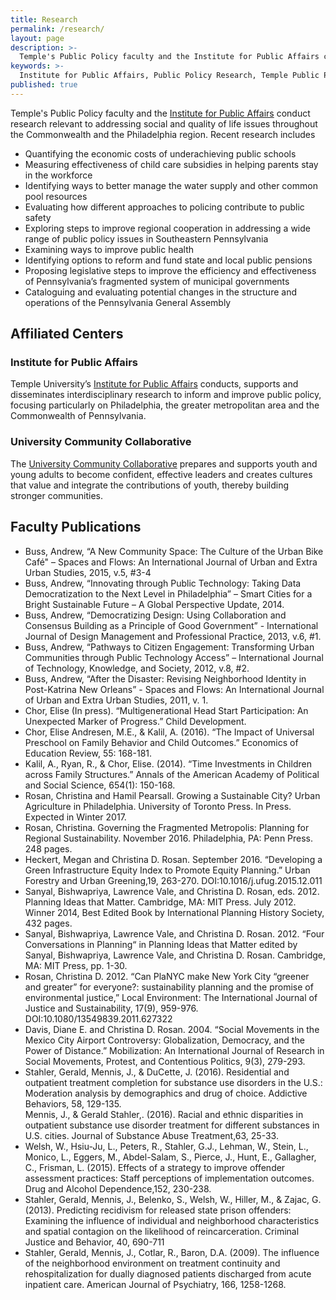 ```yaml
---
title: Research
permalink: /research/
layout: page
description: >-
  Temple's Public Policy faculty and the Institute for Public Affairs conduct research relevant to addressing social and quality of life issues.
keywords: >-
  Institute for Public Affairs, Public Policy Research, Temple Public Policy, Temple Political Science faculty
published: true
---
```

Temple's Public Policy faculty and the [Institute for Public Affairs](http://www.cla.temple.edu/ipa/) conduct research relevant to addressing social and quality of life issues throughout the Commonwealth and the Philadelphia region. Recent research includes

- Quantifying the economic costs of underachieving public schools
- Measuring effectiveness of child care subsidies in helping parents stay in the workforce
- Identifying ways to better manage the water supply and other common pool resources
- Evaluating how different approaches to policing contribute to public safety
- Exploring steps to improve regional cooperation in addressing a wide range of public policy issues in Southeastern Pennsylvania
- Examining ways to improve public health
- Identifying options to reform and fund state and local public pensions
- Proposing legislative steps to improve the efficiency and effectiveness of Pennsylvania’s fragmented system of municipal governments
- Cataloguing and evaluating potential changes in the structure and operations of the Pennsylvania General Assembly

## Affiliated Centers

### Institute for Public Affairs
Temple University’s [Institute for Public Affairs](http://www.cla.temple.edu/ipa/) conducts, supports and disseminates interdisciplinary research to inform and improve public policy, focusing particularly on Philadelphia, the greater metropolitan area and the Commonwealth of Pennsylvania.

### University Community Collaborative
The [University Community Collaborative](http://uccollab.org/) prepares and supports youth and young adults to become confident, effective leaders and creates cultures that value and integrate the contributions of youth, thereby building stronger communities.

## Faculty Publications

- Buss, Andrew, “A New Community Space: The Culture of the Urban Bike Café" – Spaces and Flows: An International Journal of Urban and Extra Urban Studies, 2015, v.5, #3-4
- Buss, Andrew, “Innovating through Public Technology: Taking Data Democratization to the Next Level in Philadelphia” – Smart Cities for a Bright Sustainable Future – A Global Perspective Update, 2014.
- Buss, Andrew, “Democratizing Design: Using Collaboration and Consensus Building as a Principle of Good Government” - International Journal of Design Management and Professional Practice, 2013, v.6, #1.
- Buss, Andrew, “Pathways to Citizen Engagement: Transforming Urban Communities through Public Technology Access” – International Journal of Technology, Knowledge, and Society, 2012, v.8, #2.
- Buss, Andrew, “After the Disaster: Revising Neighborhood Identity in Post-Katrina New Orleans” - Spaces and Flows: An International Journal of Urban and Extra Urban Studies, 2011, v. 1.
- Chor, Elise (In press). “Multigenerational Head Start Participation: An Unexpected Marker of Progress.” Child Development.
- Chor, Elise Andresen, M.E., & Kalil, A. (2016). “The Impact of Universal Preschool on Family Behavior and Child Outcomes.” Economics of Education Review, 55: 168-181.
- Kalil, A., Ryan, R., & Chor, Elise. (2014). “Time Investments in Children across Family Structures.” Annals of the American Academy of Political and Social Science, 654(1): 150-168.
- Rosan, Christina and Hamil Pearsall. Growing a Sustainable City? Urban Agriculture in Philadelphia. University of Toronto Press. In Press. Expected in Winter 2017.  
- Rosan, Christina. Governing the Fragmented Metropolis: Planning for Regional Sustainability. November 2016. Philadelphia, PA: Penn Press. 248 pages.
- Heckert, Megan and Christina D. Rosan. September 2016. “Developing a Green Infrastructure Equity Index to Promote Equity Planning.” Urban Forestry and Urban Greening,19, 263-270. DOI:10.1016/j.ufug.2015.12.011
- Sanyal, Bishwapriya, Lawrence Vale, and Christina D. Rosan, eds. 2012. Planning Ideas that Matter. Cambridge, MA: MIT Press. July 2012. Winner 2014, Best Edited Book by International Planning History Society, 432 pages.
- Sanyal, Bishwapriya, Lawrence Vale, and Christina D. Rosan. 2012. “Four Conversations in Planning“ in Planning Ideas that Matter edited by Sanyal, Bishwapriya, Lawrence Vale, and Christina D. Rosan. Cambridge, MA: MIT Press, pp. 1-30.
- Rosan, Christina D. 2012. “Can PlaNYC make New York City “greener and greater” for everyone?: sustainability planning and the promise of environmental justice,” Local Environment: The International Journal of Justice and Sustainability, 17(9), 959-976. DOI:10.1080/13549839.2011.627322
- Davis, Diane E. and Christina D. Rosan. 2004. “Social Movements in the Mexico City Airport Controversy: Globalization, Democracy, and the Power of Distance.” Mobilization: An International Journal of Research in Social Movements, Protest, and Contentious Politics, 9(3), 279-293.
- Stahler, Gerald, Mennis, J., & DuCette, J. (2016).  Residential and outpatient treatment completion for substance use disorders in the U.S.: Moderation analysis by demographics and drug of choice. Addictive Behaviors, 58, 129-135.  
Mennis, J., & Gerald Stahler,. (2016). Racial and ethnic disparities in outpatient substance use disorder treatment for different substances in U.S. cities. Journal of Substance Abuse Treatment,63, 25-33.
 - Welsh, W., Hsiu-Ju, L., Peters, R., Stahler, G.J., Lehman, W., Stein, L., Monico, L., Eggers, M., Abdel-Salam, S., Pierce, J., Hunt, E., Gallagher, C., Frisman, L. (2015).  Effects of a strategy to improve offender assessment practices: Staff perceptions of implementation outcomes. Drug and Alcohol Dependence,152, 230-238.
 - Stahler, Gerald, Mennis, J., Belenko, S., Welsh, W., Hiller, M., & Zajac, G. (2013).  Predicting recidivism for released state prison offenders:  Examining the influence of individual and neighborhood characteristics and spatial contagion on the likelihood of reincarceration. Criminal Justice and Behavior, 40, 690-711
- Stahler, Gerald, Mennis, J., Cotlar, R., Baron, D.A. (2009).  The influence of the neighborhood environment on treatment continuity and rehospitalization for dually diagnosed patients discharged from acute inpatient care. American Journal of Psychiatry, 166, 1258-1268.
